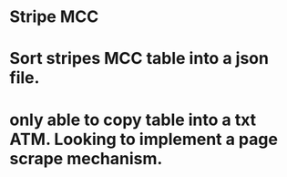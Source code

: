 # Stripe MCC
# Sort stripes MCC table into a json file.
# only able to copy table into a txt ATM. Looking to implement a page scrape mechanism.

